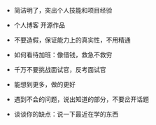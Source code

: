 - 简洁明了，突出个人技能和项目经验
- 个人博客 开源作品
- 不要造假，保证能力上的真实性，不用精通

- 如何看待加班：像借钱，救急不救穷
- 千万不要挑战面试官，反考面试官
- 能想到更多，做的更好
- 遇到不会的问题，说出知道的部分，不要岔开话题
- 谈谈你的缺点：说一下最近在学的东西
